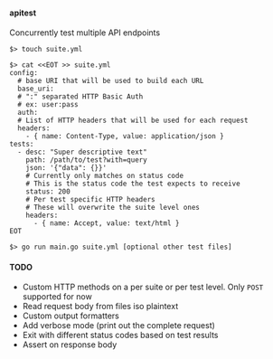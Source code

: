 #### apitest

Concurrently test multiple API endpoints

```
$> touch suite.yml

$> cat <<EOT >> suite.yml
config:
  # base URI that will be used to build each URL
  base_uri: 
  # ":" separated HTTP Basic Auth
  # ex: user:pass
  auth:
  # List of HTTP headers that will be used for each request
  headers:
    - { name: Content-Type, value: application/json }
tests:
  - desc: "Super descriptive text"
    path: /path/to/test?with=query
    json: '{"data": {}}'
    # Currently only matches on status code
    # This is the status code the test expects to receive
    status: 200
    # Per test specific HTTP headers
    # These will overwrite the suite level ones
    headers:
      - { name: Accept, value: text/html }
EOT

$> go run main.go suite.yml [optional other test files]
```

#### TODO

* Custom HTTP methods on a per suite or per test level. Only `POST` supported for now
* Read request body from files iso plaintext
* Custom output formatters
* Add verbose mode (print out the complete request)
* Exit with different status codes based on test results
* Assert on response body
